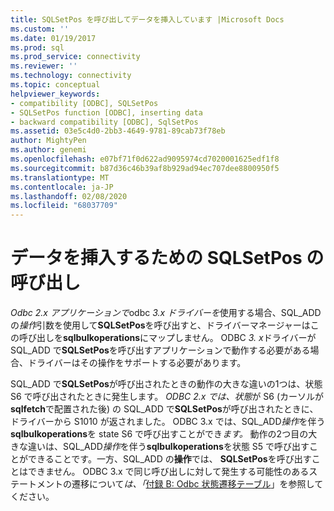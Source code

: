```yaml
---
title: SQLSetPos を呼び出してデータを挿入しています |Microsoft Docs
ms.custom: ''
ms.date: 01/19/2017
ms.prod: sql
ms.prod_service: connectivity
ms.reviewer: ''
ms.technology: connectivity
ms.topic: conceptual
helpviewer_keywords:
- compatibility [ODBC], SQLSetPos
- SQLSetPos function [ODBC], inserting data
- backward compatibility [ODBC], SqlSetPos
ms.assetid: 03e5c4d0-2bb3-4649-9781-89cab73f78eb
author: MightyPen
ms.author: genemi
ms.openlocfilehash: e07bf71f0d622ad9095974cd7020001625edf1f8
ms.sourcegitcommit: b87d36c46b39af8b929ad94ec707dee8800950f5
ms.translationtype: MT
ms.contentlocale: ja-JP
ms.lasthandoff: 02/08/2020
ms.locfileid: "68037709"
---
```

# <a name="calling-sqlsetpos-to-insert-data"></a>データを挿入するための SQLSetPos の呼び出し
*Odbc 2.x アプリケーションで*odbc *3.x ドライバーを*使用する場合、SQL_ADD の*操作*引数を使用して**SQLSetPos**を呼び出すと、ドライバーマネージャーはこの呼び出しを**sqlbulkoperations**にマップしません。 ODBC *3. x*ドライバーが SQL_ADD で**SQLSetPos**を呼び出すアプリケーションで動作する必要がある場合、ドライバーはその操作をサポートする必要があります。  
  
 SQL_ADD で**SQLSetPos**が呼び出されたときの動作の大きな違いの1つは、状態 S6 で呼び出されたときに発生します。 *ODBC 2.x では、状態*が S6 (カーソルが**sqlfetch**で配置された後) の SQL_ADD で**SQLSetPos**が呼び出されたときに、ドライバーから S1010 が返されました。 ODBC 3.x では、SQL_ADD*操作*を伴う**sqlbulkoperations**を state S6 で呼び出すことができ*ます。* 動作の2つ目の大きな違いは、SQL_ADD*操作*を伴う**sqlbulkoperations**を状態 S5 で呼び出すことができることです。一方、SQL_ADD の**操作**では、 **SQLSetPos**を呼び出すことはできません。 ODBC 3.x で同じ呼び出しに対して発生する可能性のあるステートメントの遷移について*は、「*[付録 B: Odbc 状態遷移テーブル](../../../odbc/reference/appendixes/appendix-b-odbc-state-transition-tables.md)」を参照してください。
